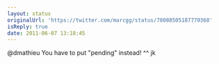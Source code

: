 ```yaml
---
layout: status
originalUrl: 'https://twitter.com/marcgg/status/78088505187770368'
isReply: true
date: 2011-06-07 13:18:45
---
```


@dmathieu You have to put "pending" instead! ^^ jk
